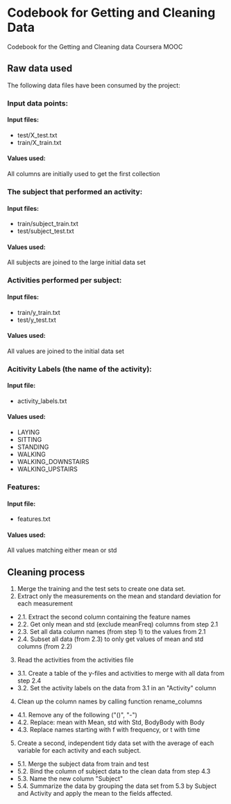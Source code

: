 # Codebook for Getting and Cleaning Data
Codebook for the Getting and Cleaning data Coursera MOOC

## Raw data used

The following data files have been consumed by the project:
### Input data points: 
#### Input files:
- test/X_test.txt
- train/X_train.txt

#### Values used:
All columns are initially used to get the first collection

### The subject that performed an activity:
#### Input files:
- train/subject_train.txt
- test/subject_test.txt

#### Values used:
All subjects are joined to the large initial data set

### Activities performed per subject:
#### Input files:
- train/y_train.txt
- test/y_test.txt

#### Values used:
All values are joined to the initial data set

### Acitivity Labels (the name of the activity):
#### Input file:
- activity_labels.txt

#### Values used:
- LAYING
- SITTING
- STANDING
- WALKING
- WALKING_DOWNSTAIRS
- WALKING_UPSTAIRS

### Features:
#### Input file:
- features.txt
 
#### Values used:
All values matching either mean or std


## Cleaning process
1. Merge the training and the test sets to create one data set.
2. Extract only the measurements on the mean and standard deviation for each measurement
 - 2.1. Extract the second column containing the feature names
 - 2.2. Get only mean and std (exclude meanFreq) columns from step 2.1
 - 2.3. Set all data column names (from step 1) to the values from 2.1
 - 2.4. Subset all data (from 2.3) to only get values of mean and std columns (from 2.2)

3. Read the activities from the activities file
 - 3.1. Create a table of the y-files and activities to merge with all data from step 2.4
 - 3.2. Set the activity labels on the data from 3.1 in an "Activity" column

4. Clean up the column names by calling function rename_columns
 - 4.1. Remove any of the following ("()", "-")
 - 4.2. Replace: mean with Mean, std with Std, BodyBody with Body
 - 4.3. Replace names starting with f with frequency, or t with time

5. Create a second, independent tidy data set with the average of each variable for each activity and each subject.
  - 5.1. Merge the subject data from train and test
  - 5.2. Bind the column of subject data to the clean data from step 4.3
  - 5.3. Name the new column "Subject"
  - 5.4. Summarize the data by grouping the data set from 5.3 by Subject and Activity and apply the mean to the fields affected.

